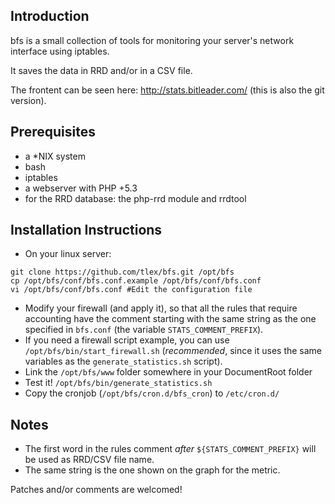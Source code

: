 ## Introduction

bfs is a small collection of tools for monitoring your server's network interface using iptables.

It saves the data in RRD and/or in a CSV file.

The frontent can be seen here: http://stats.bitleader.com/ (this is also the git version).

## Prerequisites
* a *NIX system 
* bash
* iptables
* a webserver with PHP +5.3
* for the RRD database: the php-rrd module and rrdtool

## Installation Instructions

* On your linux server:
```
git clone https://github.com/tlex/bfs.git /opt/bfs
cp /opt/bfs/conf/bfs.conf.example /opt/bfs/conf/bfs.conf
vi /opt/bfs/conf/bfs.conf #Edit the configuration file
```
* Modify your firewall (and apply it), so that all the rules that require accounting have the comment starting with the same string as the one specified in `bfs.conf` (the variable `STATS_COMMENT_PREFIX`).
* If you need a firewall script example, you can use `/opt/bfs/bin/start_firewall.sh` (*recommended*, since it uses the same variables as the `generate_statistics.sh` script).
* Link the `/opt/bfs/www` folder somewhere in your DocumentRoot folder
* Test it! `/opt/bfs/bin/generate_statistics.sh`
* Copy the cronjob (`/opt/bfs/cron.d/bfs_cron`) to `/etc/cron.d/`

## Notes
* The first word in the rules comment _after_ `${STATS_COMMENT_PREFIX}` will be used as RRD/CSV file name.
* The same string is the one shown on the graph for the metric.


Patches and/or comments are welcomed!

